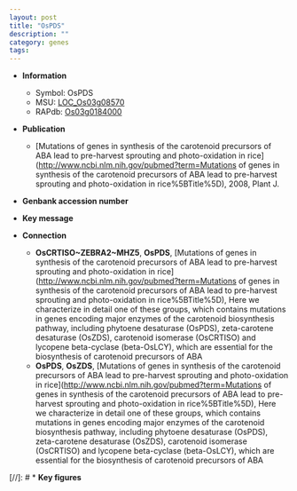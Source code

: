 ```yaml
---
layout: post
title: "OsPDS"
description: ""
category: genes
tags: 
---
```


* **Information**  
    + Symbol: OsPDS  
    + MSU: [LOC_Os03g08570](http://rice.plantbiology.msu.edu/cgi-bin/ORF_infopage.cgi?orf=LOC_Os03g08570)  
    + RAPdb: [Os03g0184000](http://rapdb.dna.affrc.go.jp/viewer/gbrowse_details/irgsp1?name=Os03g0184000)  

* **Publication**  
    + [Mutations of genes in synthesis of the carotenoid precursors of ABA lead to pre-harvest sprouting and photo-oxidation in rice](http://www.ncbi.nlm.nih.gov/pubmed?term=Mutations of genes in synthesis of the carotenoid precursors of ABA lead to pre-harvest sprouting and photo-oxidation in rice%5BTitle%5D), 2008, Plant J.

* **Genbank accession number**  

* **Key message**  

* **Connection**  
    + __OsCRTISO~ZEBRA2~MHZ5__, __OsPDS__, [Mutations of genes in synthesis of the carotenoid precursors of ABA lead to pre-harvest sprouting and photo-oxidation in rice](http://www.ncbi.nlm.nih.gov/pubmed?term=Mutations of genes in synthesis of the carotenoid precursors of ABA lead to pre-harvest sprouting and photo-oxidation in rice%5BTitle%5D), Here we characterize in detail one of these groups, which contains mutations in genes encoding major enzymes of the carotenoid biosynthesis pathway, including phytoene desaturase (OsPDS), zeta-carotene desaturase (OsZDS), carotenoid isomerase (OsCRTISO) and lycopene beta-cyclase (beta-OsLCY), which are essential for the biosynthesis of carotenoid precursors of ABA
    + __OsPDS__, __OsZDS__, [Mutations of genes in synthesis of the carotenoid precursors of ABA lead to pre-harvest sprouting and photo-oxidation in rice](http://www.ncbi.nlm.nih.gov/pubmed?term=Mutations of genes in synthesis of the carotenoid precursors of ABA lead to pre-harvest sprouting and photo-oxidation in rice%5BTitle%5D), Here we characterize in detail one of these groups, which contains mutations in genes encoding major enzymes of the carotenoid biosynthesis pathway, including phytoene desaturase (OsPDS), zeta-carotene desaturase (OsZDS), carotenoid isomerase (OsCRTISO) and lycopene beta-cyclase (beta-OsLCY), which are essential for the biosynthesis of carotenoid precursors of ABA

[//]: # * **Key figures**  


